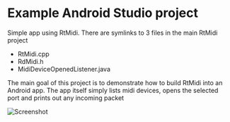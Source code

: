 # Example Android Studio project 

Simple app using RtMidi. There are symlinks to 3 files in the main RtMidi project
* RtMidi.cpp
* RdMidi.h
* MidiDeviceOpenedListener.java

The main goal of this project is to demonstrate how to build RtMidi into an Android app. The
app itself simply lists midi devices, opens the selected port and prints out any incoming packet

![Screenshot](/images/midi.png)
